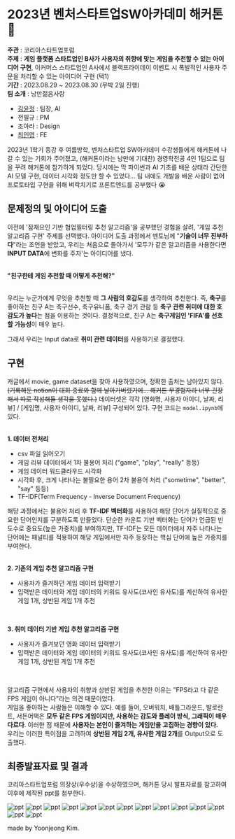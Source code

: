 # 2023년 벤처스타트업SW아카데미 해커톤 🥉
**주관** : 코리아스타트업포럼 <br>
**주제** : **게임 플랫폼 스타트업인 B사가 사용자의 취향에 맞는 게임을 추천할 수 있는 아이디어 구현**, 이커머스 스타트업인 A사에서 블랙프라이데이 이벤트 시 폭발적인 사용자 주문을 처리할 수 있는 아이디어 구현 (택1) <br>
**기간** : 2023.08.29 ~ 2023.08.30 (무박 2일 진행) <br>
**팀 소개** : 낭만젊음사랑 <br>
- [김윤정](https://github.com/kingodjerry) : 팀장, AI
- 전필규 : PM
- 조아라 : Design
- [최인영](https://github.com/halen412) : FE

2023년 1학기 종강 후 여름방학, 벤처스타트업 SW아카데미 수강생들에게 해커톤에 나갈 수 있는 기회가 주어졌고, (해커톤이라는 낭만에 기대찬) 경영학전공 4인 1팀으로 팀을 꾸려 해커톤에 참가하게 되었다. 당시에는 막 파이썬과 AI 기초를 배운 상태라 간단한 AI 모델 구현, 데이터 시각화 정도만 할 수 있었다... 팀 내에도 개발을 배운 사람이 없어 프로토타입 구현을 위해 벼락치기로 프론트엔드를 공부했다 😭 <br> 


## 문제정의 및 아이디어 도출

이전에 '잠재요인 기반 협업필터링 추천 알고리즘'을 공부했던 경험을 살려, '게임 추천 알고리즘 구현' 주제를 선택했다. 아이디어 도출 과정에서 멘토님께 "**기술이 너무 진부하다**"라는 조언을 받았고, 우리는 처음으로 돌아가서 '모두가 같은 알고리즘을 사용한다면 **INPUT DATA**에 변화를 주자'는 아이디어를 냈다. <br> 
<br> 

**"친구한테 게임 추천할 때 어떻게 추천해?"** <br> 
<br>

우리는 누군가에게 무엇을 추천할 때 **그 사람의 호감도**를 생각하여 추천한다. 즉, **축구**를 좋아하는 친구 A는 축구선수, 축구유니폼, 축구 경기 관람 등 **축구 관련 취미에 대한 호감도가 높다**는 점을 이용하는 것이다. 결정적으로, 친구 A는 **축구게임인 'FIFA'를 선호할 가능성**이 매우 높다. 
<br> 

그래서 우리는 Input data로 **취미 관련 데이터**를 사용하기로 결정했다. <br>


## 구현

캐글에서 movie, game dataset을 찾아 사용하였으며, 정확한 출처는 남아있지 않다. <del>(기록해둔 notion이 대회 종료와 함께 날아가버렸기에... 해커톤 무경험자라 너무 긴장해서 따로 작성해둘 생각을 못했다.)</del> 데이터셋은 각각 [영화명, 사용자 아이디, 날짜, 리뷰] / [게임명, 사용자 아이디, 날짜, 리뷰] 구성되어 있다. 구현 코드는 ```model.ipynb```에 있다.<br> 
<br>

**1. 데이터 전처리**
   - csv 파일 읽어오기
   - 게임 리뷰 데이터에서 1차 불용어 처리 ("game", "play", "really" 등등)
   - 게임 데이터 워드클라우드 시각화
   - 시각화 후, 크게 나타나는 불필요한 용어 2차 불용어 처리 ("sometime", "better", "say" 등등)
   - TF-IDF(Term Frequency - Inverse Document Frequency)

해당 과정에서는 불용어 처리 후 **TF-IDF 벡터화**를 사용하여 해당 단어가 실질적으로 중요한 단어인지를 구분하도록 만들었다. 단순한 카운트 기반 벡터화는 단어가 언급된 빈도수로 중요도(높은 가중치)를 부여하지만, TF-IDF는 모든 데이터에서 자주 나타나는 단어에는 패널티를 적용하여 해당 게임에서만 자주 등장하는 핵심 단어에 높은 가중치를 부여한다. <br> 
<br>

**2. 기존의 게임 추천 알고리즘 구현**
   - 사용자가 즐겨하던 게임 데이터 입력받기
   - 입력받은 데이터와 게임 데이터의 키워드 유사도(코사인 유사도)를 계산하여 유사한 게임 1개, 상반된 게임 1개 추천
<br>

**3. 취미 데이터 기반 게임 추천 알고리즘 구현**
   - 사용자가 즐겨보던 영화 데이터 입력받기
   - 입력받은 데이터와 게임 데이터의 키워드 유사도(코사인 유사도)를 계산하여 유사한 게임 1개, 상반된 게임 1개 추천
<br>

알고리즘 구현에서 사용자의 취향과 상반된 게임을 추천한 이유는 "FPS라고 다 같은 FPS 게임이 아니다"라는 의견 때문이었다. <br>
게임을 좋아하는 사람들은 이해할 수 있다. 예를 들어, 오버워치, 배틀그라운드, 발로란트, 서든어택은 **모두 같은 FPS 게임이지만, 사용하는 감도와 플레이 방식, 그래픽이 매우 다르다**. 이러한 점 때문에 **사용자는 본인이 즐겨하는 게임만을 고집하는 경향이 있다.** <br> 
우리는 이러한 특이점을 고려하여 **상반된 게임 2개, 유사한 게임 2개**를 Output으로 도출했다. <br>


## 최종발표자료 및 결과
코리아스타트업포럼 의장상(우수상)을 수상하였으며, 해커톤 당시 발표자료를 참고하여 이후에 제작된 ppt를 첨부한다. 

![ppt](./ppt/1717381485890-3138327d-f70b-481f-9c4b-cc540f1a3eae_1.jpg)
![ppt](./ppt/1717381485890-3138327d-f70b-481f-9c4b-cc540f1a3eae_2.jpg)
![ppt](./ppt/1717381485890-3138327d-f70b-481f-9c4b-cc540f1a3eae_3.jpg)
![ppt](./ppt/1717381485890-3138327d-f70b-481f-9c4b-cc540f1a3eae_4.jpg)
![ppt](./ppt/1717381485890-3138327d-f70b-481f-9c4b-cc540f1a3eae_5.jpg)
![ppt](./ppt/1717381485890-3138327d-f70b-481f-9c4b-cc540f1a3eae_6.jpg)
![ppt](./ppt/1717381485890-3138327d-f70b-481f-9c4b-cc540f1a3eae_7.jpg)
![ppt](./ppt/1717381485890-3138327d-f70b-481f-9c4b-cc540f1a3eae_8.jpg)
![ppt](./ppt/1717381485890-3138327d-f70b-481f-9c4b-cc540f1a3eae_9.jpg)
![ppt](./ppt/1717381485890-3138327d-f70b-481f-9c4b-cc540f1a3eae_10.jpg)
![ppt](./ppt/1717381485890-3138327d-f70b-481f-9c4b-cc540f1a3eae_11.jpg)
![ppt](./ppt/1717381485890-3138327d-f70b-481f-9c4b-cc540f1a3eae_12.jpg)
![ppt](./ppt/1717381485890-3138327d-f70b-481f-9c4b-cc540f1a3eae_13.jpg)
![ppt](./ppt/1717381485890-3138327d-f70b-481f-9c4b-cc540f1a3eae_14.jpg)

made by Yoonjeong Kim.
